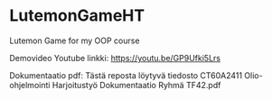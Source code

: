 # LutemonGameHT

Lutemon Game for my OOP course

Demovideo Youtube linkki:
https://youtu.be/GP9Ufki5Lrs

Dokumentaatio pdf:
Tästä reposta löytyvä tiedosto CT60A2411 Olio-ohjelmointi Harjoitustyö Dokumentaatio Ryhmä TF42.pdf
